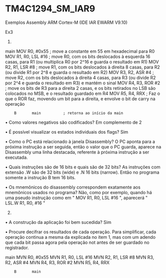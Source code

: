 # TM4C1294_SM_IAR9
Exemplos Assembly ARM Cortex-M (IDE IAR EWARM V9.10)

Ex3

1.

main    MOV R0, #0x55         ; move a constante em 55 em hexadecimal para R0
        MOV R1, R0, LSL #16   ; move R0, com os bits deslocados à esquerda 16 casas, para R1 (ou multiplica R0 por 2^16 e guarda o resultado em R1)
        MOV R2, R1, LSR #8    ; move R1, com os bits deslocados à direita 8 casas, para R2 (ou divide R1 por 2^8 e guarda o resultado em R2)
        MOV R3, R2, ASR #4    ; move R2, com os bits deslocados à direita 4 casas, para R3 (ou divide R2 por 2^4 e guarda o resultado em R3) e mantém o sinal
        MOV R4, R3, ROR #2    ; move os bits de R3 para a direita 2 casas, e os bits retirados no LSB são colocados no MSB, e o resultado guardado em R4
        MOV R5, R4, RRX       ; Faz o que o ROR faz, movendo um bit para a direita, e envolve o bit de carry na operação
          
        B       main          ; retorna ao início da main




• Como valores negativos são codificados?
Em complemento de 2

• É possível visualizar os estados individuais dos flags?
Sim

• Como o PC está relacionado à janela Disassembly?
O PC aponta para a próxima instrução a ser seguida, então o valor que o PC guarda, aparece na Disassembly uma linha destacada, referente à próxima instrução a ser executada.

• Quais instruções são de 16 bits e quais são de 32 bits?
As instruções com extensão .W são de 32 bits (wide) e .N 16 bits (narrow). Então no programa somente a instrução B tem 16 bits.

• Os mnemônicos do disassembly correspondem exatamente aos mnemônicos usados no programa?
Não, como por exemplo, quando há uma pseudo instrução como em " MOV R1, R0, LSL #16 ", aparecerá " LSL.W R1, R0, #16 "

2.

• A construção da aplicação foi bem sucedida?
Sim

• Procure decifrar os resultados de cada operação.
Para simplificar, cada operação continua a mesma da explicada no item 1, mas com um adendo que cada bit passa agora pela operação not antes de ser guardado no registrador.


main    MVN R0, #0x55
        MVN R1, R0, LSL #16
        MVN R2, R1, LSR #8
        MVN R3, R2, ASR #4
        MVN R4, R3, ROR #2
        MVN R5, R4, RRX  
        
        B       main
        
        
